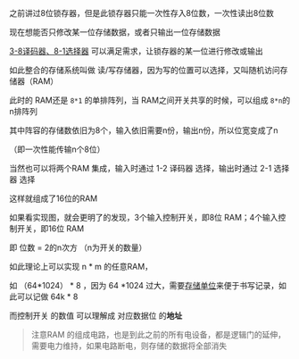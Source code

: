 之前讲过8位锁存器，但是此锁存器只能一次性存入8位数，一次性读出8位数



现在想能否只修改某一位存储数据，或者只输出一位存储数据

[3-8译码器、8-1选择器](./电设备/电路升级5.md) 可以满足需求，让锁存器的某一位进行修改或输出

如此整合的存储系统叫做 读/写存储器，因为写的位置可以选择，又叫随机访问存储器（RAM）



此时的 RAM还是 `8*1` 的单排阵列，当 RAM之间开关共享的时候，可以组成 `8*n`的n排阵列

其中阵容的存储数依旧为8个，输入依旧需要n份，输出n份，所以位宽变成了n

（即一次性能传输n个8位）



当然也可以将两个RAM 集成，输入时通过 1-2 译码器 选择，输出时通过 2-1 选择器 选择

这样就组成了16位的RAM

如果看实现图，就会更明了的发现，3个输入控制开关，即8位 RAM；4个输入控制开关，即16位 RAM

即 位数 = 2的n次方 （n为开关的数量）



如此理论上可以实现 n * m 的任意RAM，

如 （64*1024） * 8 ，因为 64 *1024 过大，需要[存储单位](存储单位.md)来便于书写记录，如此可以记做 64k * 8



而控制开关 的数值 可以理解成 对应数据位 的**地址**

> 注意RAM 的组成电路，也是到此之前的所有电设备，都是逻辑门的延伸，需要电力维持，如果电路断电，则存储的数据将全部消失

